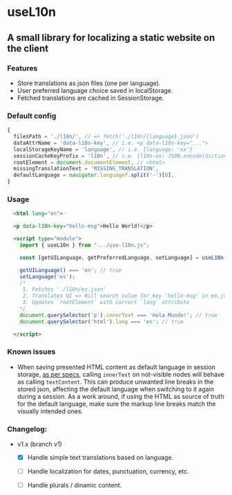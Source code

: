 # useL10n
## A small library for localizing a static website on the client

### Features

* Store translations as json files (one per language).
* User preferred language choice saved in localStorage.
* Fetched translations are cached in SessionStorage.

### Default config

```js
{
  filesPath = './l10n/', // => fetch('./l10n/{language}.json')
  dataAttrName = 'data-l10n-key', // i.e. <p data-l10n-key="...">
  localStorageKeyName = 'language', // i.e. {language: 'xx'}
  sessionCacheKeyPrefix = 'l10n', // i.e. {l10n-es: JSON.encode(dictionary)}
  rootElement = document.documentElement, // <html>
  missingTranslationText = 'MISSING_TRANSLATION',
  defaultLanguage = navigator.language?.split('-')[0],
}
```

### Usage

```html
  <html lang="en">

  <p data-l10n-key="hello-msg">Hello World!</p>

  <script type="module">
    import { useL10n } from ".../use-l10n.js";

    const [getUILanguage, getPreferredLanguage, setLanguage] = useL10n();

    getUILanguage() === 'en'; // true
    setLanguage('es');
    /*
     1. Fetches './l10n/es.json'
     2. Translates UI => Will search value for key 'hello-msg' in es.json
     3. Updates `rootElement` with correct `lang` attribute
    */
    document.querySelector('p').innerText === 'Hola Mundo!'; // true
    document.querySelector('html').lang === 'es'; // true

  </script>
```


### Known issues

  * When saving presented HTML content as default language in session storage, 
    [as per specs](https://developer.mozilla.org/en-US/docs/Web/API/HTMLElement/innerText#value),
    calling `innerText` on not-visible nodes will behave as calling `textContent`. 
    This can produce unwanted line breaks in the stored json, affecting the default language when switching to it again during a session.
    As a work around, if using the HTML as source of truth for the default language, make sure the markup line breaks match the visually intended ones.

### Changelog:

  * v1.x  (branch v1)
    - [x] Handle simple text translations based on language.
    - [ ] Handle localization for dates, punctuation, currency, etc.
    - [ ] Handle plurals / dinamic content.

